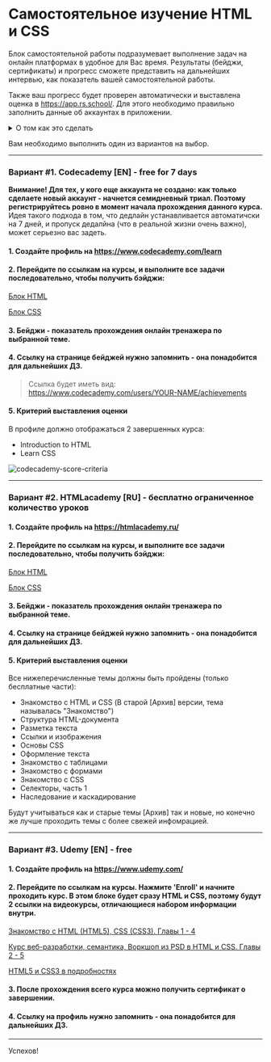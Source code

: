 # Самостоятельное изучение HTML и CSS

Блок самостоятельной работы подразумевает выполнение задач на онлайн платформах в удобное для Вас время. Результаты (бейджи, сертификаты) и прогресс сможете представить на дальнейших интервью, как показатель вашей самостоятельной работы.

Также ваш прогресс будет проверен автоматически и выставлена оценка в https://app.rs.school/. Для этого необходимо правильно заполнить данные об аккаунтах в приложении.

<details>
  <summary>О том как это сделать</summary>

1. Перейдите по этой ссылке, чтобы редактировать свой профиль https://app.rs.school/profile/edit.
2. Далее в поля `Codecademy` и(или) `HTML Academy` введите соответсвующий юзернейм (логин).

    **Не стоит:** Вставлять ссылку, писать имя и фамилию через пробел, писать чужое имя пользователя, писать несуществующее имя. Если вы не делали какое-либо задание, просто оставьте поле пустым.

    ## Codecademy

    Перейдите на сайт [codecademy](https://www.codecademy.com). В правом верхнем углу нажмите на иконку своего профиля, а затем `My Profile`.

    ![select-profile](https://i.imgur.com/ZGli5mw.gif)

    Далее в строке браузера вы увидите свое имя пользователя. Выделите его, скопируйте и вставьте в соответствующее поле в https://app.rs.school/profile/edit.

    ![copy-username](https://i.imgur.com/o4qrU99.gif)

    Затем перейдите в `Account Settings`.

    ![account-settings](https://i.imgur.com/91lR40e.gif)

    Прокрутите страницу вниз, и установите переключатель `Who can view my profile` в положение `Everyone`. Сохраните изменения кнопкой `UPDATE PROFILE`.

    ![everyone](https://i.imgur.com/wfa3pSL.gif)


    ## Htmlacademy

    Перейдите на сайт [htmlacademy](https://htmlacademy.ru/). В правом верхнем углу нажмите на иконку своего профиля, а затем `Настройки`.

    ![settings](https://i.imgur.com/Sq3EcI5.gif)

    Далее перейдите в свой профиль.

    ![profile](https://i.imgur.com/Vexz2gD.gif)

    В строке браузера вы увидите свое имя пользователя. Выделите его, скопируйте и вставьте в соответствующее поле в https://app.rs.school/profile/edit.

    ![username](https://i.imgur.com/JcQfP8x.gif)

    Изначально ваш профиль скрыт, и вам необходимо подтвердить свою электронную почту.

    ![hidden-profile](https://i.imgur.com/BOC50W2.gif)

    Для этого вставьте код, полученный на ваш e-mail, указанный при регистрации на [htmlacademy](https://htmlacademy.ru/). Также вместо этого вы можете нажать на кнопку `Подтвердить эл. почту` в письме.

    ![email-confirmation](https://i.imgur.com/TegtCdW.gif)

    ## Udemy

    TBD

    На этом все!  
</details>

Вам необходимо выполнить один из вариантов на выбор.

----

### Вариант #1. Codecademy [EN] - free for 7 days

**Внимание! Для тех, у кого еще аккаунта не создано: как только сделаете новый аккаунт - начнется семидневный триал. Поэтому регистрируйтесь ровно в момент начала прохождения данного курса.** Идея такого подхода в том, что дедлайн устанавливается автоматичски на 7 дней, и пропуск дедалйна (что в реальной жизни очень важно), может серьезно вас задеть.

#### 1. Cоздайте профиль на https://www.codecademy.com/learn
#### 2. Перейдите по ссылкам на курсы, и выполните все задачи последовательно, чтобы получить бэйджи:

[Блок HTML](https://www.codecademy.com/learn/learn-html "Introduction to HTML")

[Блок CSS](https://www.codecademy.com/learn/learn-css "Introduction to CSS")

#### 3. Бейджи - показатель прохождения онлайн тренажера по выбранной теме.
#### 4. Ссылку на странице бейджей нужно запомнить - она понадобится для дальнейших ДЗ.
> Ссылка будет иметь вид: https://www.codecademy.com/users/YOUR-NAME/achievements
#### 5. Критерий выставления оценки
В профиле должно отображаться 2 завершенных курса:
- Introduction to HTML
- Learn CSS

![codecademy-score-criteria](https://i.imgur.com/mJl10iJ.png)

----

### Вариант #2. HTMLacademy [RU] - бесплатно ограниченное количество уроков

#### 1. Cоздайте профиль на https://htmlacademy.ru/
#### 2. Перейдите по ссылкам на курсы, и выполните все задачи последовательно, чтобы получить бэйджи:

[Блок HTML](https://htmlacademy.ru/courses/basic-html "Основы HTML")

[Блок CSS](https://htmlacademy.ru/courses/basic-css "Основы CSS")

#### 3. Бейджи - показатель прохождения онлайн тренажера по выбранной теме.
#### 4. Ссылку на странице бейджей нужно запомнить - она понадобится для дальнейших ДЗ.
#### 5. Критерий выставления оценки
Все нижеперечисленные темы должны быть пройдены (только бесплатные части):
- Знакомство с HTML и CSS (В старой [Архив] версии, тема называлась "Знакомство")
- Структура HTML-документа
- Разметка текста
- Ссылки и изображения
- Основы СSS
- Оформление текста
- Знакомство с таблицами
- Знакомство с формами
- Знакомство с CSS
- Селекторы, часть 1
- Наследование и каскадирование

Будут учитываться как и старые темы [Архив] так и новые, но конечно же лучше проходить темы с более свежей инфомрацией.

----

### Вариант #3. Udemy [EN] - free

#### 1. Cоздайте профиль на https://www.udemy.com/
#### 2. Перейдите по ссылкам на курсы. Нажмите 'Enroll' и начните проходить курс. В этом блоке будет сразу HTML и CSS, поэтому будут 2 ссылки на видеокурсы, отличающиеся набором информации внутри.

[Знакомство с HTML (HTML5), CSS (CSS3). Главы 1 - 4](https://www.udemy.com/course/web-development-learn-by-doing-html5-css3-from-scratch-introductory/?LSNPUBID=JVFxdTr9V80&ranEAID=JVFxdTr9V80&ranMID=39197&ranSiteID=JVFxdTr9V80-anum4hcOr5KI1kQANicX1w "Introduction to HTML, CSS")

[Курс веб-разработки, семантика, Воркшоп из PSD в HTML и CSS. Главы 2 - 5](https://www.udemy.com/course/foundations-of-front-end-development/?LSNPUBID=JVFxdTr9V80&ranEAID=JVFxdTr9V80&ranMID=39197&ranSiteID=JVFxdTr9V80-dCxTqwVnZpdvDF4OcG4fEg "Web Development")

[HTML5 и CSS3 в подробностях](https://www.udemy.com/course/master-the-basics-of-html5-css3-beginner-web-development/?LSNPUBID=JVFxdTr9V80&ranEAID=JVFxdTr9V80&ranMID=39197&ranSiteID=JVFxdTr9V80-Nftx36h9FzJvZVjhej780Q "HTML5 & CSS3")

#### 3. После прохождения всего курса можно получить сертификат о завершении.
#### 4. Ссылку на профиль нужно запомнить - она понадобится для дальнейших ДЗ.

----

Успехов!
